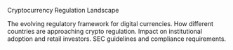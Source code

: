 Cryptocurrency Regulation Landscape

The evolving regulatory framework for digital currencies. How different countries are approaching crypto regulation. Impact on institutional adoption and retail investors. SEC guidelines and compliance requirements.